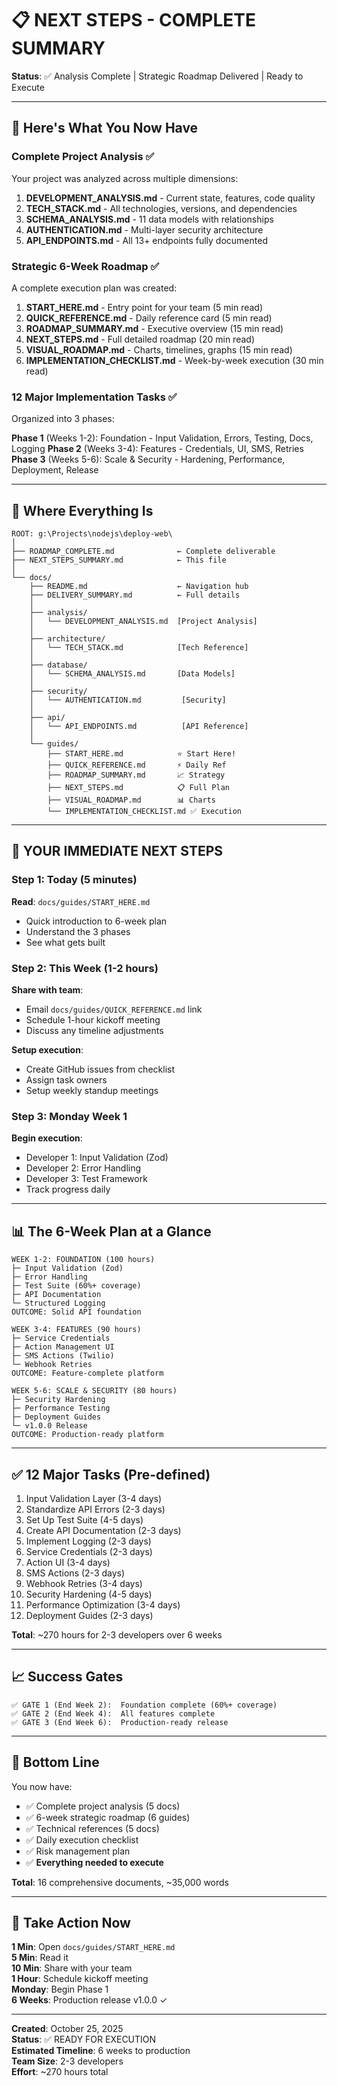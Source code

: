 # 📋 NEXT STEPS - COMPLETE SUMMARY

**Status**: ✅ Analysis Complete | Strategic Roadmap Delivered | Ready to Execute

---

## 🎯 Here's What You Now Have

### Complete Project Analysis ✅
Your project was analyzed across multiple dimensions:

1. **DEVELOPMENT_ANALYSIS.md** - Current state, features, code quality
2. **TECH_STACK.md** - All technologies, versions, and dependencies
3. **SCHEMA_ANALYSIS.md** - 11 data models with relationships
4. **AUTHENTICATION.md** - Multi-layer security architecture
5. **API_ENDPOINTS.md** - All 13+ endpoints fully documented

### Strategic 6-Week Roadmap ✅
A complete execution plan was created:

1. **START_HERE.md** - Entry point for your team (5 min read)
2. **QUICK_REFERENCE.md** - Daily reference card (5 min read)
3. **ROADMAP_SUMMARY.md** - Executive overview (15 min read)
4. **NEXT_STEPS.md** - Full detailed roadmap (20 min read)
5. **VISUAL_ROADMAP.md** - Charts, timelines, graphs (15 min read)
6. **IMPLEMENTATION_CHECKLIST.md** - Week-by-week execution (30 min read)

### 12 Major Implementation Tasks ✅
Organized into 3 phases:

**Phase 1** (Weeks 1-2): Foundation - Input Validation, Errors, Testing, Docs, Logging
**Phase 2** (Weeks 3-4): Features - Credentials, UI, SMS, Retries
**Phase 3** (Weeks 5-6): Scale & Security - Hardening, Performance, Deployment, Release

---

## 📍 Where Everything Is

```
ROOT: g:\Projects\nodejs\deploy-web\
│
├── ROADMAP_COMPLETE.md              ← Complete deliverable
├── NEXT_STEPS_SUMMARY.md            ← This file
│
└── docs/
    ├── README.md                    ← Navigation hub
    ├── DELIVERY_SUMMARY.md          ← Full details
    │
    ├── analysis/
    │   └── DEVELOPMENT_ANALYSIS.md  [Project Analysis]
    │
    ├── architecture/
    │   └── TECH_STACK.md            [Tech Reference]
    │
    ├── database/
    │   └── SCHEMA_ANALYSIS.md       [Data Models]
    │
    ├── security/
    │   └── AUTHENTICATION.md         [Security]
    │
    ├── api/
    │   └── API_ENDPOINTS.md          [API Reference]
    │
    └── guides/
        ├── START_HERE.md            ⭐ Start Here!
        ├── QUICK_REFERENCE.md       ⚡ Daily Ref
        ├── ROADMAP_SUMMARY.md       📈 Strategy
        ├── NEXT_STEPS.md            📋 Full Plan
        ├── VISUAL_ROADMAP.md        📊 Charts
        └── IMPLEMENTATION_CHECKLIST.md ✅ Execution
```

---

## 🚀 YOUR IMMEDIATE NEXT STEPS

### Step 1: Today (5 minutes)
**Read**: `docs/guides/START_HERE.md`
- Quick introduction to 6-week plan
- Understand the 3 phases
- See what gets built

### Step 2: This Week (1-2 hours)
**Share with team**:
- Email `docs/guides/QUICK_REFERENCE.md` link
- Schedule 1-hour kickoff meeting
- Discuss any timeline adjustments

**Setup execution**:
- Create GitHub issues from checklist
- Assign task owners
- Setup weekly standup meetings

### Step 3: Monday Week 1
**Begin execution**:
- Developer 1: Input Validation (Zod)
- Developer 2: Error Handling  
- Developer 3: Test Framework
- Track progress daily

---

## 📊 The 6-Week Plan at a Glance

```
WEEK 1-2: FOUNDATION (100 hours)
├─ Input Validation (Zod)
├─ Error Handling
├─ Test Suite (60%+ coverage)
├─ API Documentation
└─ Structured Logging
OUTCOME: Solid API foundation

WEEK 3-4: FEATURES (90 hours)
├─ Service Credentials
├─ Action Management UI
├─ SMS Actions (Twilio)
└─ Webhook Retries
OUTCOME: Feature-complete platform

WEEK 5-6: SCALE & SECURITY (80 hours)
├─ Security Hardening
├─ Performance Testing
├─ Deployment Guides
└─ v1.0.0 Release
OUTCOME: Production-ready platform
```

---

## ✅ 12 Major Tasks (Pre-defined)

1. Input Validation Layer (3-4 days)
2. Standardize API Errors (2-3 days)
3. Set Up Test Suite (4-5 days)
4. Create API Documentation (2-3 days)
5. Implement Logging (2-3 days)
6. Service Credentials (2-3 days)
7. Action UI (3-4 days)
8. SMS Actions (2-3 days)
9. Webhook Retries (3-4 days)
10. Security Hardening (4-5 days)
11. Performance Optimization (3-4 days)
12. Deployment Guides (2-3 days)

**Total**: ~270 hours for 2-3 developers over 6 weeks

---

## 📈 Success Gates

```
✅ GATE 1 (End Week 2):  Foundation complete (60%+ coverage)
✅ GATE 2 (End Week 4):  All features complete
✅ GATE 3 (End Week 6):  Production-ready release
```

---

## 🎯 Bottom Line

You now have:
- ✅ Complete project analysis (5 docs)
- ✅ 6-week strategic roadmap (6 guides)
- ✅ Technical references (5 docs)
- ✅ Daily execution checklist
- ✅ Risk management plan
- ✅ **Everything needed to execute**

**Total**: 16 comprehensive documents, ~35,000 words

---

## 🚀 Take Action Now

**1 Min**: Open `docs/guides/START_HERE.md`  
**5 Min**: Read it  
**10 Min**: Share with your team  
**1 Hour**: Schedule kickoff meeting  
**Monday**: Begin Phase 1  
**6 Weeks**: Production release v1.0.0 ✓

---

**Created**: October 25, 2025  
**Status**: ✅ READY FOR EXECUTION  
**Estimated Timeline**: 6 weeks to production  
**Team Size**: 2-3 developers  
**Effort**: ~270 hours total

